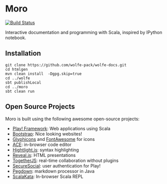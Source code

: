 Moro
====
[![Build Status](https://travis-ci.org/wolfe-pack/moro.svg?branch=master)](https://travis-ci.org/wolfe-pack/moro)

Interactive documentation and programming with Scala, inspired by IPython notebook.

Installation
---

```
git clone https://github.com/wolfe-pack/wolfe-docs.git
cd htmlgen
mvn clean install  -Dgpg.skip=true
cd ../wolfe
sbt publishLocal
cd ../moro
sbt clean run
```


Open Source Projects
---
Moro is built using the following awesome open-source projects:
* [Play! Framework](http://playframework.com): Web applications using Scala
* [Bootstrap](http://getbootstrap.com): Nice looking websites!
* [Glyphicons](http://glyphicons.com/) and [FontAwesome](http://fortawesome.github.io/Font-Awesome/) for icons
* [ACE](http://ace.c9.io/#nav=about): in-browser code editor
* [Hightlight.js](https://highlightjs.org/): syntax highlighting
* [Reveal.js](http://lab.hakim.se/reveal-js/#/): HTML presentations
* [TogetherJS](https://togetherjs.com): real-time collaboration without plugins
* [SecureSocial](http://securesocial.ws/): user authentication for Play!
* [Pegdown](http://pegdown.org): markdown processor in Java
* [ScalaKata](http://scalakata.com): In-browser Scala REPL
